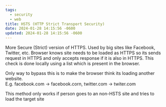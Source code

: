 ```yaml
---
tags:
  - security
  - web
title: HSTS (HTTP Strict Transport Security)
date: 2024-01-28 14:15:56 -0600
updated: 2024-01-28 14:15:56 -0600
---
```


More Secure (Strict) version of HTTPS. Used by big sites like Facebook, Twitter, etc.
Browser knows site needs to be loaded as HTTPS so its sends request in HTTPS and only accepts response if it is also in HTTPS. This check is done locally using a list which is present in the browser.

Only way to bypass this is to make the browser think its loading another website.  
E.g. facebook.com -> facebook.corn, twitter.com -> twiter.com

This method only works if person goes to an non-HSTS site and tries to load the target site
